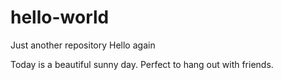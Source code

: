 # hello-world
Just another repository
Hello again

Today is a beautiful sunny day.
Perfect to hang out with friends.
